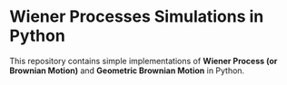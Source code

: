 # Wiener Processes Simulations in Python

This repository contains simple implementations of **Wiener Process (or Brownian Motion)** and **Geometric Brownian Motion** in Python.
